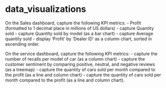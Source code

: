 # data_visualizations


  On the Sales dashboard, capture the following KPI metrics:
    - Profit (formatted to 1 decimal place in millions of US dollars)
    - capture Quantity sold
    - capture Quantity sold by model (as a bar chart)
    - capture Average quantity sold
    - display ‘Profit’ by ‘Dealer ID’ as a column chart, sorted in ascending order.

  On the service dashboard, capture the following KPI metrics:
    - capture the number of recalls per model of car (as a column chart)
    - capture the customer sentiment by comparing positive, neutral, and negative reviews (as a treemap)
    - capture the quantity of cars sold per month compared to the profit (as a line and column chart)
    - capture the quantity of cars sold per month compared to the profit (as a line and column chart).
